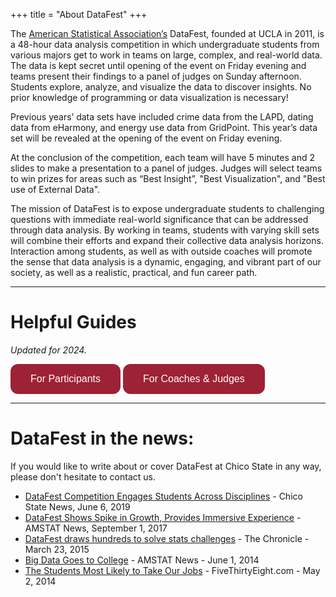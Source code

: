 +++
title = "About DataFest"
+++


<style>
.button {
  background-color: #9D2235; 
  border: none;
  color: white;
  padding: 15px 32px;
  text-align: center;
  text-decoration: none;
  display: inline-block;
  font-size: 16px;
  border-radius: 12px;
}
</style>



The [American Statistical Association’s](https://ww2.amstat.org/education/datafest/) DataFest, founded at UCLA in 2011, is a 48-hour data analysis competition in which undergraduate students from various majors get to work in teams on large, complex, and real-world data. The data is kept secret until opening of the event on Friday evening and teams present their findings to a panel of judges on Sunday afternoon. Students explore, analyze, and visualize the data to discover insights. No prior knowledge of programming or data visualization is necessary! 

Previous years’ data sets have included crime data from the LAPD, dating data from eHarmony, and energy use data from GridPoint. This year’s data set will be revealed at the opening of the event on Friday evening. 

At the conclusion of the competition, each team will have 5 minutes and 2 slides to make a presentation to a panel of judges. Judges will select teams to win prizes for areas such as “Best Insight”, "Best Visualization", and "Best use of External Data". 

The mission of DataFest is to expose undergraduate students to challenging questions with immediate real-world significance that can be addressed through data analysis. By working in teams, students with varying skill sets will combine their efforts and expand their collective data analysis horizons. Interaction among students, as well as with outside coaches will promote the sense that data analysis is a dynamic, engaging, and vibrant part of our society, as well as a realistic, practical, and fun career path.

----

<!----
# Who is at ASA DataFest @ Sacramento State 2024? 

- 30 participants
- 8 consultants
- 4 organizers
- 3 judges
---->


# Helpful Guides
_Updated for 2024._

<a href="/info_guide_chico"><button class="button">For Participants</button></a>
<a href="/consulting_judging_info"><button class="button">For Coaches & Judges</button></a>

---

# DataFest in the news: 

If you would like to write about or cover DataFest at Chico State in any way, please don't hesitate to contact us.

* [DataFest Competition Engages Students Across Disciplines](https://www.csuchico.edu/cob/news/datafest.shtml) - Chico State News, June 6, 2019
* [DataFest Shows Spike in Growth, Provides Immersive Experience](http://magazine.amstat.org/blog/2017/09/01/datafest-2/) - AMSTAT News, September 1, 2017
* [DataFest draws hundreds to solve stats challenges](http://www.dukechronicle.com/article/2015/03/datafest-draws-hundreds-solve-stats-challenges) - The Chronicle - March 23, 2015
* [Big Data Goes to College](http://magazine.amstat.org/blog/2014/06/01/datafest/) - AMSTAT News - June 1, 2014
* [The Students Most Likely to Take Our Jobs](http://fivethirtyeight.com/datalab/the-students-most-likely-to-take-our-jobs/) - FiveThirtyEight.com - May 2, 2014


